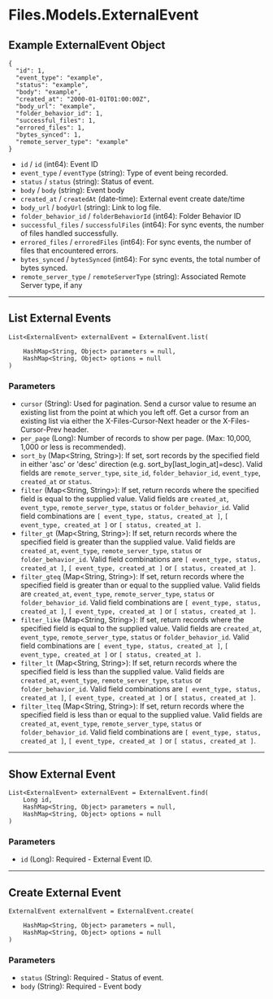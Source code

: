 # Files.Models.ExternalEvent

## Example ExternalEvent Object

```
{
  "id": 1,
  "event_type": "example",
  "status": "example",
  "body": "example",
  "created_at": "2000-01-01T01:00:00Z",
  "body_url": "example",
  "folder_behavior_id": 1,
  "successful_files": 1,
  "errored_files": 1,
  "bytes_synced": 1,
  "remote_server_type": "example"
}
```

* `id` / `id`  (int64): Event ID
* `event_type` / `eventType`  (string): Type of event being recorded.
* `status` / `status`  (string): Status of event.
* `body` / `body`  (string): Event body
* `created_at` / `createdAt`  (date-time): External event create date/time
* `body_url` / `bodyUrl`  (string): Link to log file.
* `folder_behavior_id` / `folderBehaviorId`  (int64): Folder Behavior ID
* `successful_files` / `successfulFiles`  (int64): For sync events, the number of files handled successfully.
* `errored_files` / `erroredFiles`  (int64): For sync events, the number of files that encountered errors.
* `bytes_synced` / `bytesSynced`  (int64): For sync events, the total number of bytes synced.
* `remote_server_type` / `remoteServerType`  (string): Associated Remote Server type, if any


---

## List External Events

```
List<ExternalEvent> externalEvent = ExternalEvent.list(
    
    HashMap<String, Object> parameters = null,
    HashMap<String, Object> options = null
)
```

### Parameters

* `cursor` (String): Used for pagination.  Send a cursor value to resume an existing list from the point at which you left off.  Get a cursor from an existing list via either the X-Files-Cursor-Next header or the X-Files-Cursor-Prev header.
* `per_page` (Long): Number of records to show per page.  (Max: 10,000, 1,000 or less is recommended).
* `sort_by` (Map<String, String>): If set, sort records by the specified field in either 'asc' or 'desc' direction (e.g. sort_by[last_login_at]=desc). Valid fields are `remote_server_type`, `site_id`, `folder_behavior_id`, `event_type`, `created_at` or `status`.
* `filter` (Map<String, String>): If set, return records where the specified field is equal to the supplied value. Valid fields are `created_at`, `event_type`, `remote_server_type`, `status` or `folder_behavior_id`. Valid field combinations are `[ event_type, status, created_at ]`, `[ event_type, created_at ]` or `[ status, created_at ]`.
* `filter_gt` (Map<String, String>): If set, return records where the specified field is greater than the supplied value. Valid fields are `created_at`, `event_type`, `remote_server_type`, `status` or `folder_behavior_id`. Valid field combinations are `[ event_type, status, created_at ]`, `[ event_type, created_at ]` or `[ status, created_at ]`.
* `filter_gteq` (Map<String, String>): If set, return records where the specified field is greater than or equal to the supplied value. Valid fields are `created_at`, `event_type`, `remote_server_type`, `status` or `folder_behavior_id`. Valid field combinations are `[ event_type, status, created_at ]`, `[ event_type, created_at ]` or `[ status, created_at ]`.
* `filter_like` (Map<String, String>): If set, return records where the specified field is equal to the supplied value. Valid fields are `created_at`, `event_type`, `remote_server_type`, `status` or `folder_behavior_id`. Valid field combinations are `[ event_type, status, created_at ]`, `[ event_type, created_at ]` or `[ status, created_at ]`.
* `filter_lt` (Map<String, String>): If set, return records where the specified field is less than the supplied value. Valid fields are `created_at`, `event_type`, `remote_server_type`, `status` or `folder_behavior_id`. Valid field combinations are `[ event_type, status, created_at ]`, `[ event_type, created_at ]` or `[ status, created_at ]`.
* `filter_lteq` (Map<String, String>): If set, return records where the specified field is less than or equal to the supplied value. Valid fields are `created_at`, `event_type`, `remote_server_type`, `status` or `folder_behavior_id`. Valid field combinations are `[ event_type, status, created_at ]`, `[ event_type, created_at ]` or `[ status, created_at ]`.


---

## Show External Event

```
List<ExternalEvent> externalEvent = ExternalEvent.find(
    Long id, 
    HashMap<String, Object> parameters = null,
    HashMap<String, Object> options = null
)
```

### Parameters

* `id` (Long): Required - External Event ID.


---

## Create External Event

```
ExternalEvent externalEvent = ExternalEvent.create(
    
    HashMap<String, Object> parameters = null,
    HashMap<String, Object> options = null
)
```

### Parameters

* `status` (String): Required - Status of event.
* `body` (String): Required - Event body
